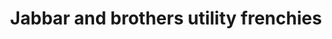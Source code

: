 ---
title: "Jabbar and brothers utility frenchies"
url: /karachi/jabbar-and-brothers-utility-frenchies/
shop: convenience
---